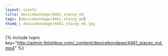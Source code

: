 ```yaml
--- 
layout: sieutv
title: devicebondage/4461_stacey_md
tags: [devicebondage/4461_stacey_md]
thumb_: devicebondage/4461_stacey_md.jpg
---
```

{% include tvpro key="http://admin.fetishbox.com/_content/devicebondage/4461_stacey_md.mp4" %} 
